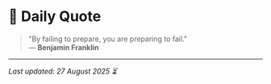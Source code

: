 # 📜 Daily Quote

> "By failing to prepare, you are preparing to fail."  
> — **Benjamin Franklin**

---

_Last updated: 27 August 2025 ⏳_
